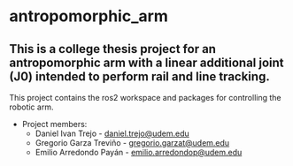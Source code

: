 # antropomorphic_arm
## This is a college thesis project for an antropomorphic arm with a linear additional joint (J0) intended to perform rail and line tracking.
 This project contains the ros2 workspace and packages for controlling the robotic arm.
 - Project members:
    - Daniel Ivan Trejo - daniel.trejo@udem.edu
    - Gregorio Garza Treviño - gregorio.garzat@udem.edu
    - Emilio Arredondo Payán - emilio.arredondop@udem.edu 